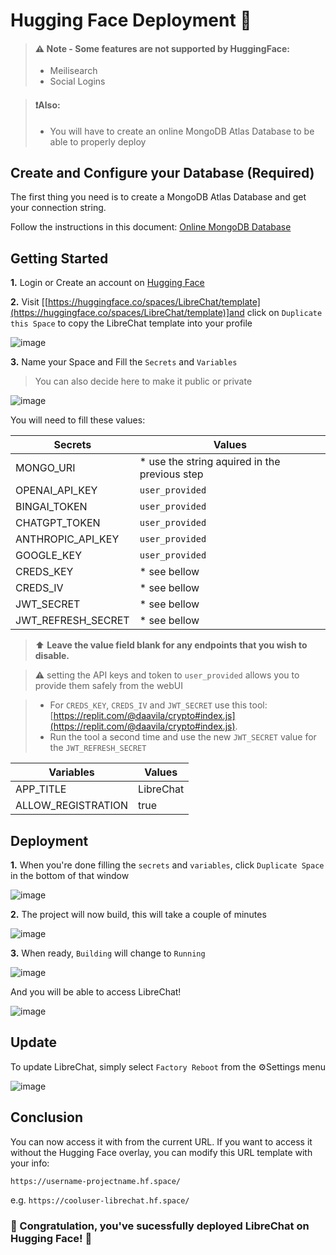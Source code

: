 # Hugging Face Deployment 🤗

>#### ⚠️ Note - Some features are not supported by HuggingFace:
>- Meilisearch
>- Social Logins

> #### ❗Also:
>- You will have to create an online MongoDB Atlas Database to be able to properly deploy

## Create and Configure your Database (Required)

The first thing you need is to create a MongoDB Atlas Database and get your connection string.

Follow the instructions in this document: [Online MongoDB Database](../install/configuration/mongodb.md)

## Getting Started

**1.** Login or Create an account on [Hugging Face](https://huggingface.co/)

**2.** Visit [[https://huggingface.co/spaces/LibreChat/template](https://huggingface.co/spaces/LibreChat/template)]and click on `Duplicate this Space` to copy the LibreChat template into your profile

  ![image](https://github.com/fuegovic/LibreChat/assets/32828263/fd684254-cbe0-4039-ba4a-7c492b16a453)

**3.** Name your Space and Fill the `Secrets` and `Variables`
 
  >You can also decide here to make it public or private

  ![image](https://github.com/fuegovic/LibreChat/assets/32828263/13a039b9-bb78-4d56-bab1-74eb48171516)

You will need to fill these values:

| Secrets | Values |
| --- | --- |
| MONGO_URI | * use the string aquired in the previous step |
| OPENAI_API_KEY | `user_provided` | 
| BINGAI_TOKEN | `user_provided` | 
| CHATGPT_TOKEN | `user_provided` |
| ANTHROPIC_API_KEY | `user_provided` |
| GOOGLE_KEY | `user_provided` |
| CREDS_KEY | * see bellow |
| CREDS_IV | * see bellow |
| JWT_SECRET | * see bellow |
| JWT_REFRESH_SECRET | * see bellow |

> ⬆️ **Leave the value field blank for any endpoints that you wish to disable.**

>⚠️ setting the API keys and token to `user_provided` allows you to provide them safely from the webUI

>* For `CREDS_KEY`, `CREDS_IV` and `JWT_SECRET` use this tool: [https://replit.com/@daavila/crypto#index.js](https://replit.com/@daavila/crypto#index.js).
>* Run the tool a second time and use the new `JWT_SECRET` value for the `JWT_REFRESH_SECRET`

| Variables | Values |
| --- | --- |
| APP_TITLE | LibreChat |
| ALLOW_REGISTRATION | true |


## Deployment

**1.** When you're done filling the `secrets` and `variables`, click `Duplicate Space` in the bottom of that window

  ![image](https://github.com/fuegovic/LibreChat/assets/32828263/55d596a3-2be9-4e14-ac0d-0b493d463b1b)


**2.** The project will now build, this will take a couple of minutes

  ![image](https://github.com/fuegovic/LibreChat/assets/32828263/f9fd10e4-ae50-4b5f-a9b5-0077d9e4eaf6)


**3.** When ready, `Building` will change to `Running` 

  ![image](https://github.com/fuegovic/LibreChat/assets/32828263/91442e84-9c9e-4398-9011-76c479b6f272)

  And you will be able to access LibreChat!

  ![image](https://github.com/fuegovic/LibreChat/assets/32828263/cd5950d4-ecce-4f13-bbbf-b9109e462e10)

## Update
  To update LibreChat, simply select `Factory Reboot` from the ⚙️Settings menu

  ![image](https://github.com/fuegovic/LibreChat/assets/32828263/66f20129-0ffd-44f5-b91c-fcce1932112f)


## Conclusion
  You can now access it with from the current URL. If you want to access it without the Hugging Face overlay, you can modify this URL template with your info:

  `https://username-projectname.hf.space/` 
  
  e.g. `https://cooluser-librechat.hf.space/`

### 🎉 Congratulation, you've sucessfully deployed LibreChat on Hugging Face! 🤗

